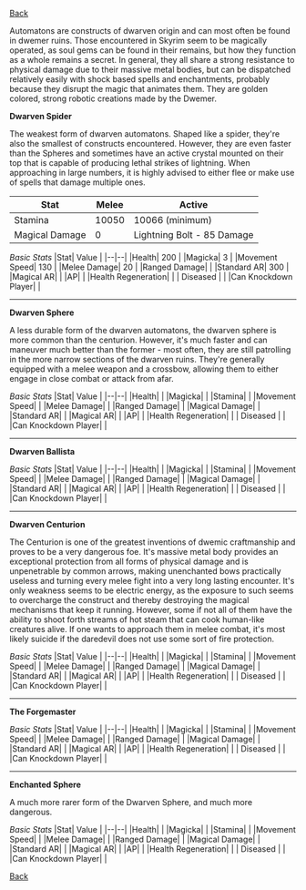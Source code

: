[Back](https://github.com/Wildlander-mod/Support/blob/master/Docs/Enemy.md)


Automatons are constructs of dwarven origin and can most often be found in dwemer ruins. Those encountered in Skyrim seem to be magically operated, as soul gems can be found in their remains, but how they function as a whole remains a secret. In general, they all share a strong resistance to physical damage due to their massive metal bodies, but can be dispatched relatively easily with shock based spells and enchantments, probably because they disrupt the magic that animates them.
They are golden colored, strong robotic creations made by the Dwemer. 

**Dwarven Spider**

The weakest form of dwarven automatons. Shaped like a spider, they're also the smallest of constructs encountered. However, they are even faster than the Spheres and sometimes have an active crystal mounted on their top that is capable of producing lethal strikes of lightning. When approaching in large numbers, it is highly advised to either flee or make use of spells that damage multiple ones.

|Stat| Melee | Active | 
|--|--|--|
|Stamina| 10050 | 10066 (minimum) |  
|Magical Damage| 0 | Lightning Bolt - 85 Damage |

*Basic Stats*
|Stat| Value |
|--|--|
|Health| 200 |
|Magicka| 3 |
|Movement Speed| 130 |
|Melee Damage| 20 |
|Ranged Damage|  |
|Standard AR| 300 |
|Magical AR|  |
|AP|  |
|Health Regeneration|  |
| Diseased |  |
|Can Knockdown Player| |

---
**Dwarven Sphere**

A less durable form of the dwarven automatons, the dwarven sphere is more common than the centurion. However, it's much faster and can maneuver much better than the former - most often, they are still patrolling in the more narrow sections of the dwarven ruins. They're generally equipped with a melee weapon and a crossbow, allowing them to either engage in close combat or attack from afar.

*Basic Stats*
|Stat| Value |
|--|--|
|Health|  |
|Magicka|  |
|Stamina|  |
|Movement Speed|  |
|Melee Damage|  |
|Ranged Damage|  |
|Magical Damage|  |
|Standard AR|  |
|Magical AR|  |
|AP|  |
|Health Regeneration|  |
| Diseased |  |
|Can Knockdown Player| |

---
**Dwarven Ballista**

*Basic Stats*
|Stat| Value |
|--|--|
|Health|  |
|Magicka|  |
|Stamina|  |
|Movement Speed|  |
|Melee Damage|  |
|Ranged Damage|  |
|Magical Damage|  |
|Standard AR|  |
|Magical AR|  |
|AP|  |
|Health Regeneration|  |
| Diseased |  |
|Can Knockdown Player| |

--- 
**Dwarven Centurion**

The Centurion is one of the greatest inventions of dwemic craftmanship and proves to be a very dangerous foe. It's massive metal body provides an exceptional protection from all forms of physical damage and is unpenetrable by common arrows, making unenchanted bows practically useless and turning every melee fight into a very long lasting encounter. It's only weakness seems to be electric energy, as the exposure to such seems to overcharge the construct and thereby destroying the magical mechanisms that keep it running. However, some if not all of them have the ability to shoot forth streams of hot steam that can cook human-like creatures alive. If one wants to approach them in melee combat, it's most likely suicide if the daredevil does not use some sort of fire protection.

*Basic Stats*
|Stat| Value |
|--|--|
|Health|  |
|Magicka|  |
|Stamina|  |
|Movement Speed|  |
|Melee Damage|  |
|Ranged Damage|  |
|Magical Damage|  |
|Standard AR|  |
|Magical AR|  |
|AP|  |
|Health Regeneration|  |
| Diseased |  |
|Can Knockdown Player| |

---
**The Forgemaster**

*Basic Stats*
|Stat| Value |
|--|--|
|Health|  |
|Magicka|  |
|Stamina|  |
|Movement Speed|  |
|Melee Damage|  |
|Ranged Damage|  |
|Magical Damage|  |
|Standard AR|  |
|Magical AR|  |
|AP|  |
|Health Regeneration|  |
| Diseased |  |
|Can Knockdown Player| |

--- 
**Enchanted Sphere**

A much more rarer form of the Dwarven Sphere, and much more dangerous.

*Basic Stats*
|Stat| Value |
|--|--|
|Health|  |
|Magicka|  |
|Stamina|  |
|Movement Speed|  |
|Melee Damage|  |
|Ranged Damage|  |
|Magical Damage|  |
|Standard AR|  |
|Magical AR|  |
|AP|  |
|Health Regeneration|  |
| Diseased |  |
|Can Knockdown Player| |




[Back](https://github.com/Wildlander-mod/Support/blob/master/Docs/Enemy.md)
